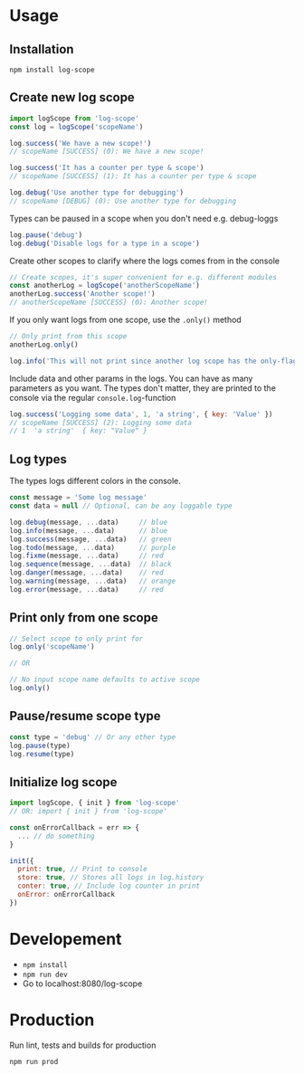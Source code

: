 # Usage
## Installation
```npm install log-scope```

## Create new log scope
```js
import logScope from 'log-scope'
const log = logScope('scopeName')

log.success('We have a new scope!')
// scopeName [SUCCESS] (0): We have a new scope!

log.success('It has a counter per type & scope')
// scopeName [SUCCESS] (1): It has a counter per type & scope

log.debug('Use another type for debugging')
// scopeName [DEBUG] (0): Use another type for debugging
```
Types can be paused in a scope when you don't need e.g. debug-loggs
```js
log.pause('debug')
log.debug('Disable logs for a type in a scope')
```
Create other scopes to clarify where the logs comes from in the console
```js
// Create scopes, it's super convenient for e.g. different modules
const anotherLog = logScope('anotherScopeName')
anotherLog.success('Another scope!')
// anotherScopeName [SUCCESS] (0): Another scope!
```
If you only want logs from one scope, use the ```.only()``` method
```js
// Only print from this scope
anotherLog.only()

log.info('This will not print since another log scope has the only-flag active')
```
Include data and other params in the logs. You can have as many parameters as you want. The types don't matter, they are printed to the console via the regular ```console.log```-function
```js
log.success('Logging some data', 1, 'a string', { key: 'Value' })
// scopeName [SUCCESS] (2): Logging some data
// 1  'a string'  { key: "Value" }
```

## Log types
The types logs different colors in the console.
```js
const message = 'Some log message'
const data = null // Optional, can be any loggable type

log.debug(message, ...data)     // blue
log.info(message, ...data)      // blue
log.success(message, ...data)   // green
log.todo(message, ...data)      // purple
log.fixme(message, ...data)     // red
log.sequence(message, ...data)  // black
log.danger(message, ...data)    // red
log.warning(message, ...data)   // orange
log.error(message, ...data)     // red
```

## Print only from one scope
```js
// Select scope to only print for
log.only('scopeName')

// OR

// No input scope name defaults to active scope
log.only()
```

## Pause/resume scope type
```js
const type = 'debug' // Or any other type
log.pause(type)
log.resume(type)
```

## Initialize log scope
```js
import logScope, { init } from 'log-scope'
// OR: import { init } from 'log-scope'

const onErrorCallback = err => {
  ... // do something
}

init({
  print: true, // Print to console
  store: true, // Stores all logs in log.history
  conter: true, // Include log counter in print
  onError: onErrorCallback
})
```

# Developement
- ```npm install```
- ```npm run dev```
- Go to localhost:8080/log-scope

# Production
Run lint, tests and builds for production
```bash
npm run prod
```